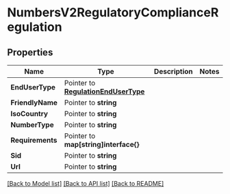# NumbersV2RegulatoryComplianceRegulation

## Properties

Name | Type | Description | Notes
------------ | ------------- | ------------- | -------------
**EndUserType** | Pointer to [**RegulationEndUserType**](regulation_end_user_type.md) |  |
**FriendlyName** | Pointer to **string** |  |
**IsoCountry** | Pointer to **string** |  |
**NumberType** | Pointer to **string** |  |
**Requirements** | Pointer to **map[string]interface{}** |  |
**Sid** | Pointer to **string** |  |
**Url** | Pointer to **string** |  |

[[Back to Model list]](../README.md#documentation-for-models) [[Back to API list]](../README.md#documentation-for-api-endpoints) [[Back to README]](../README.md)


